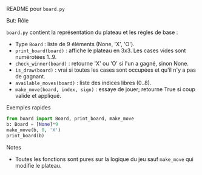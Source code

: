 README pour `board.py`

But: Rôle

`board.py` contient la représentation du plateau et les règles de base :

- Type `Board` : liste de 9 éléments (None, 'X', 'O').
- `print_board(board)` : affiche le plateau en 3x3. Les cases vides sont numérotées 1..9.
- `check_winner(board)` : retourne 'X' ou 'O' si l'un a gagné, sinon None.
- `is_draw(board)` : vrai si toutes les cases sont occupées et qu'il n'y a pas de gagnant.
- `available_moves(board)` : liste des indices libres (0..8).
- `make_move(board, index, sign)` : essaye de jouer; retourne True si coup valide et appliqué.

Exemples rapides

```python
from board import Board, print_board, make_move
b: Board = [None]*9
make_move(b, 0, 'X')
print_board(b)
```

Notes

- Toutes les fonctions sont pures sur la logique du jeu sauf `make_move` qui modifie le plateau.
